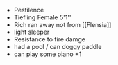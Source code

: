 - Pestilence
- Tiefling Female 5'1''
- Rich ran away not from [[Flensia]]
- light sleeper
- Resistance to fire damge
- had a pool / can doggy paddle
- can play some piano +1